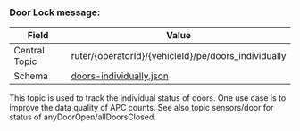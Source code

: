 ### Door Lock message:
| Field         | Value                                                             |
|---------------|-------------------------------------------------------------------|
| Central Topic | ruter/{operatorId}/{vehicleId}/pe/doors_individually              |
| Schema        | [ doors-individually.json ](json-schemas/doors-individually.json) |

This topic is used to track the individual status of doors. One use case is to improve the data quality of APC counts. See also topic sensors/door for status of anyDoorOpen/allDoorsClosed.
